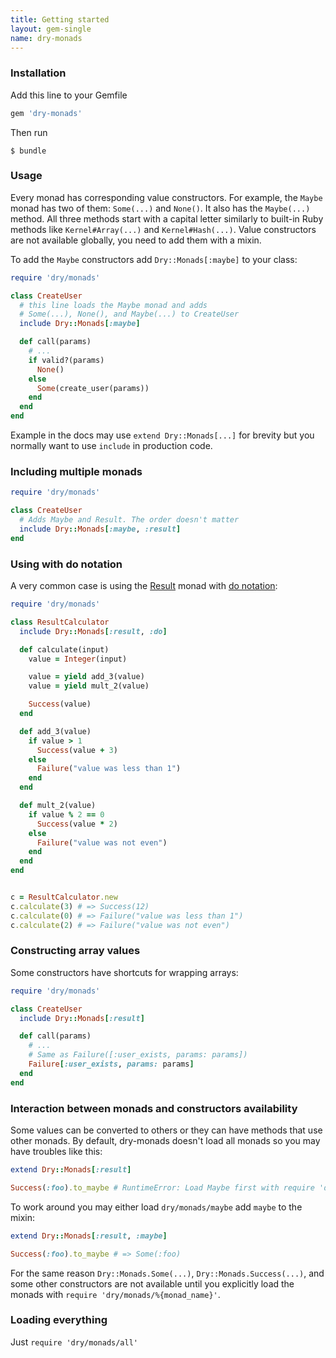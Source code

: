 ```yaml
---
title: Getting started
layout: gem-single
name: dry-monads
---
```


### Installation

Add this line to your Gemfile

```ruby
gem 'dry-monads'
```

Then run

```
$ bundle
```

### Usage

Every monad has corresponding value constructors. For example, the `Maybe` monad has two of them: `Some(...)` and `None()`. It also has the `Maybe(...)` method. All three methods start with a capital letter similarly to built-in Ruby methods like `Kernel#Array(...)` and `Kernel#Hash(...)`. Value constructors are not available globally, you need to add them with a mixin.

To add the `Maybe` constructors add `Dry::Monads[:maybe]` to your class:

```ruby
require 'dry/monads'

class CreateUser
  # this line loads the Maybe monad and adds
  # Some(...), None(), and Maybe(...) to CreateUser
  include Dry::Monads[:maybe]

  def call(params)
    # ...
    if valid?(params)
      None()
    else
      Some(create_user(params))
    end
  end
end
```

Example in the docs may use `extend Dry::Monads[...]` for brevity but you normally want to use `include` in production code.

### Including multiple monads

```ruby
require 'dry/monads'

class CreateUser
  # Adds Maybe and Result. The order doesn't matter
  include Dry::Monads[:maybe, :result]
end
```

### Using with do notation

A very common case is using the [Result](docs::result) monad with [do notation](docs::do-notation):

```ruby
require 'dry/monads'

class ResultCalculator
  include Dry::Monads[:result, :do]

  def calculate(input)
    value = Integer(input)

    value = yield add_3(value)
    value = yield mult_2(value)

    Success(value)
  end

  def add_3(value)
    if value > 1
      Success(value + 3)
    else
      Failure("value was less than 1")
    end
  end

  def mult_2(value)
    if value % 2 == 0
      Success(value * 2)
    else
      Failure("value was not even")
    end
  end
end


c = ResultCalculator.new
c.calculate(3) # => Success(12)
c.calculate(0) # => Failure("value was less than 1")
c.calculate(2) # => Failure("value was not even")
```

### Constructing array values

Some constructors have shortcuts for wrapping arrays:

```ruby
require 'dry/monads'

class CreateUser
  include Dry::Monads[:result]

  def call(params)
    # ...
    # Same as Failure([:user_exists, params: params])
    Failure[:user_exists, params: params]
  end
end
```

### Interaction between monads and constructors availability

Some values can be converted to others or they can have methods that use other monads. By default, dry-monads doesn't load all monads so you may have troubles like this:

```ruby
extend Dry::Monads[:result]

Success(:foo).to_maybe # RuntimeError: Load Maybe first with require 'dry/monads/maybe'
```

To work around you may either load `dry/monads/maybe` add `maybe` to the mixin:

```ruby
extend Dry::Monads[:result, :maybe]

Success(:foo).to_maybe # => Some(:foo)
```

For the same reason `Dry::Monads.Some(...)`, `Dry::Monads.Success(...)`, and some other constructors are not available until you explicitly load the monads with `require 'dry/monads/%{monad_name}'`.

### Loading everything

Just `require 'dry/monads/all'`
